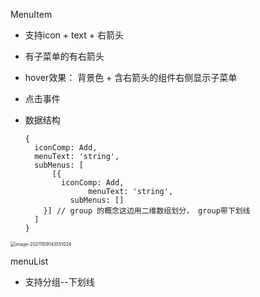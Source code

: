 MenuItem

- 支持icon + text + 右箭头

- 有子菜单的有右箭头

- hover效果： 背景色 + 含右箭头的组件右侧显示子菜单

- 点击事件

- 数据结构

  ```react
  {
    iconComp: Add,
    menuText: 'string',
    subMenus: [
  		[{
          iconComp: Add,
    			menuText: 'string',
        	subMenus: []
      }] // group 的概念这边用二维数组划分， group带下划线
    ]
  }
  ```

  

<img src="/Users/xiaqin/Library/Application Support/typora-user-images/image-20211109143551024.png" alt="image-20211109143551024" style="zoom:50%;" />

menuList 

- 支持分组--下划线

  